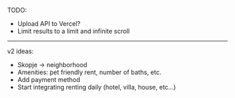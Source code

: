 TODO:

- Upload API to Vercel?
- Limit results to a limit and infinite scroll

---

v2 ideas:

- Skopje -> neighborhood
- Amenities: pet friendly rent, number of baths, etc.
- Add payment method
- Start integrating renting daily (hotel, villa, house, etc...)
